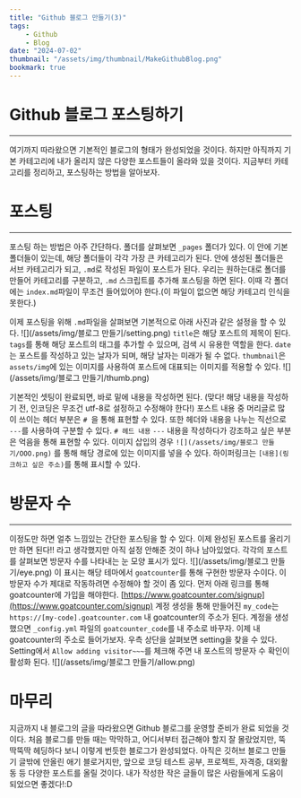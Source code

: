 ```yaml
---
title: "Github 블로그 만들기(3)"
tags:
    - Github
    - Blog
date: "2024-07-02"
thumbnail: "/assets/img/thumbnail/MakeGithubBlog.png"
bookmark: true
---
```


# Github 블로그 포스팅하기
---
여기까지 따라왔으면 기본적인 블로그의 형태가 완성되었을 것이다.
하지만 아직까지 기본 카테고리에 내가 올리지 않은 다양한 포스트들이 올라와 있을 것이다.
지금부터 카테고리를 정리하고, 포스팅하는 방법을 알아보자.

# 포스팅
---
포스팅 하는 방법은 아주 간단하다.
폴더를 살펴보면 `_pages` 폴더가 있다. 이 안에 기본 폴더들이 있는데, 해당 폴더들이 각각 가장 큰 카테고리가 된다. 안에 생성된 폴더들은 서브 카테고리가 되고, `.md`로 작성된 파일이 포스트가 된다.
우리는 원하는대로 폴더를 만들어 카테고리를 구분하고, `.md` 스크립트를 추가해 포스팅을 하면 된다.
이때 각 폴더에는 `index.md`파일이 무조건 들어있어야 한다.(이 파일이 없으면 해당 카테고리 인식을 못한다.)

이제 포스팅을 위해 `.md`파일을 살펴보면 기본적으로 아래 사진과 같은 설정을 할 수 있다.
![](/assets/img/블로그 만들기/setting.png)
`title`은 해당 포스트의 제목이 된다.
`tags`를 통해 해당 포스트의 태그를 추가할 수 있으며, 검색 시 유용한 역할을 한다.
`date`는 포스트를 작성하고 있는 날자가 되며, 해당 날자는 미래가 될 수 없다.
`thumbnail`은 `assets/img`에 있는 이미지를 사용하여 포스트에 대표되는 이미지를 적용할 수 있다.
![](/assets/img/블로그 만들기/thumb.png)

기본적인 셋팅이 완료되면, 바로 밑에 내용을 작성하면 된다.
(맞다! 해당 내용을 작성하기 전, 인코딩은 무조건 utf-8로 설정하고 수정해야 한다!)
포스트 내용 중 머리글로 많이 쓰이는 헤더 부분은 `# `을 통해 표현할 수 있다.
또한 헤더와 내용을 나누는 직선으로 `---`를 사용하여 구분할 수 있다.
`# 헤드 내용`
`---`
내용을 작성하다가 강조하고 싶은 부분은 억음을 통해 표현할 수 있다.
이미지 삽입의 경우 `![](/assets/img/블로그 만들기/OOO.png)` ![]()를 통해 해당 경로에 있는 이미지를 넣을 수 있다.
하이퍼링크는 `[내용](링크하고 싶은 주소)`를 통해 표시할 수 있다.

# 방문자 수
---
이정도만 하면 얼추 느낌있는 간단한 포스팅을 할 수 있다.
이제 완성된 포스트를 올리기만 하면 된다!!
라고 생각했지만 아직 설정 안해준 것이 하나 남아있었다.
각각의 포스트를 살펴보면 방문자 수를 나타내는 눈 모양 표시가 있다.
![](/assets/img/블로그 만들기/eye.png)
이 표시는 해당 테마에서 `goatcounter`를 통해 구현한 방문자 수이다.
이 방문자 수가 제대로 작동하려면 수정해야 할 것이 좀 있다.
먼저 아래 링크를 통해 goatcounter에 가입을 해야한다.
[https://www.goatcounter.com/signup](https://www.goatcounter.com/signup)
계정 생성을 통해 만들어진 `my_code`는 `https://[my-code].goatcounter.com` 내 goatcounter의 주소가 된다.
계정을 생성했으면 `_config.yml` 파일의 `goatcounter_code`를 내 주소로 바꾸자.
이제 내 goatcounter의 주소로 들어가보자.
우측 상단을 살펴보면 setting을 찾을 수 있다.
Setting에서 `Allow adding visitor~~~`를 체크해 주면 내 포스트의 방문자 수 확인이 활성화 된다.
![](/assets/img/블로그 만들기/allow.png)

# 마무리
지금까지 내 블로그의 글을 따라왔으면 Github 블로그를 운영할 준비가 완료 되었을 것이다.
처음 블로그를 만들 때는 막막하고, 어디서부터 접근해야 할지 잘 몰랐었지만, 뚝딱뚝딱 헤딩하다 보니 이렇게 번듯한 블로그가 완성되었다.
아직은 깃허브 블로그 만들기 글밖에 안올린 애기 블로거지만, 앞으로 코딩 테스트 공부, 프로젝트, 자격증, 대외활동 등 다양한 포스트를 올릴 것이다.
내가 작성한 작은 글들이 많은 사람들에게 도움이 되었으면 좋겠다!:D